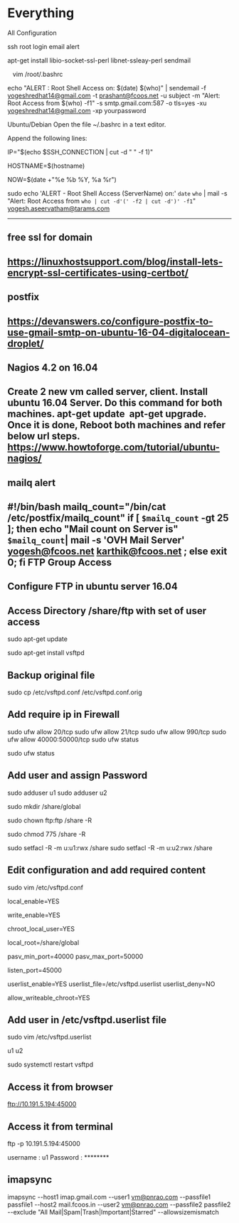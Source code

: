 # Everything
All Configuration


ssh root login email alert

apt-get install libio-socket-ssl-perl libnet-ssleay-perl sendmail

   vim /root/.bashrc
   
echo "ALERT : Root Shell Access on: $(date) $(who)" | sendemail -f yogeshredhat14@gmail.com -t prashant@fcoos.net -u subject -m "Alert: Root Access from $(who) -f1" -s smtp.gmail.com:587 -o tls=yes -xu yogeshredhat14@gmail.com -xp yourpassword 


Ubuntu/Debian
Open the file ~/.bashrc in a text editor.

Append the following lines:

IP="$(echo $SSH_CONNECTION | cut -d " " -f 1)"

HOSTNAME=$(hostname)

NOW=$(date +"%e %b %Y, %a %r")

sudo echo 'ALERT - Root Shell Access (ServerName) on:' `date` `who` | mail -s "Alert: Root Access from `who | cut -d'(' -f2 | cut -d')' -f1`" yogesh.aseervatham@tarams.com

-------------------------------------------------------------------------------------------------
free ssl for domain
---------------------
https://linuxhostsupport.com/blog/install-lets-encrypt-ssl-certificates-using-certbot/
-----------------------------------------------------------------------------------------------
postfix
---------
https://devanswers.co/configure-postfix-to-use-gmail-smtp-on-ubuntu-16-04-digitalocean-droplet/
-----------------------------------------------------------------------------------------------------------
Nagios 4.2 on 16.04
------------------------
Create 2 new vm called server, client. Install ubuntu 16.04 Server.
Do this command for both machines. apt-get update  apt-get upgrade.
Once it is done, Reboot both machines and refer below url steps.
https://www.howtoforge.com/tutorial/ubuntu-nagios/
------------------------------------------------------------------------------------------------------------------
mailq alert
-------------
#!/bin/bash 
mailq_count="/bin/cat /etc/postfix/mailq_count" 
if [ `$mailq_count` -gt 25 ]; then echo "Mail count on Server is" `$mailq_count`| mail -s 'OVH Mail Server' yogesh@fcoos.net karthik@fcoos.net ; 
else 
exit 0; 
fi 
FTP Group Access
----------------------
Configure FTP in ubuntu server 16.04
------------------------------------

Access Directory /share/ftp with set of user access
----------------------------------------------------

sudo apt-get update

sudo apt-get install vsftpd

Backup original file
--------------------

sudo cp /etc/vsftpd.conf /etc/vsftpd.conf.orig

Add require ip in Firewall
--------------------------

sudo ufw allow 20/tcp
sudo ufw allow 21/tcp
sudo ufw allow 990/tcp
sudo ufw allow 40000:50000/tcp
sudo ufw status

sudo ufw status

Add user and assign Password
-----------------------------
sudo adduser u1
sudo adduser u2

sudo mkdir /share/global

sudo chown ftp:ftp /share -R

sudo chmod 775 /share -R

sudo setfacl -R -m u:u1:rwx /share
sudo setfacl -R -m u:u2:rwx /share

Edit configuration and add required content
-------------------------------------------
sudo vim /etc/vsftpd.conf

local_enable=YES

write_enable=YES

chroot_local_user=YES

local_root=/share/global

pasv_min_port=40000
pasv_max_port=50000

listen_port=45000

userlist_enable=YES
userlist_file=/etc/vsftpd.userlist
userlist_deny=NO

allow_writeable_chroot=YES

Add user in /etc/vsftpd.userlist file
-------------------------------------

sudo vim /etc/vsftpd.userlist

u1
u2

sudo systemctl restart vsftpd


Access it from browser
-----------------------

ftp://10.191.5.194:45000

Access it from terminal
-----------------------

ftp -p 10.191.5.194:45000

username : u1
Password : ********

imapsync
-----------
imapsync --host1 imap.gmail.com --user1 vm@pnrao.com --passfile1 passfile1 --host2 mail.fcoos.in --user2 vm@pnrao.com --passfile2 passfile2 --exclude "All Mail|Spam|Trash|Important|Starred" --allowsizemismatch 




